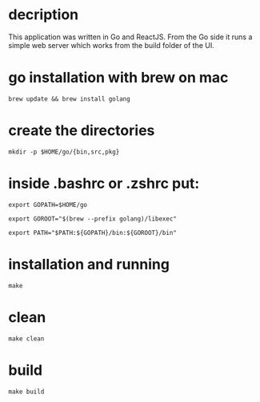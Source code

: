 # decription

This application was written in Go and ReactJS. From the Go side it runs a simple web server which works from the build folder of the UI.

# go installation with brew on mac

`brew update && brew install golang`

# create the directories

`mkdir -p $HOME/go/{bin,src,pkg}`

# inside .bashrc or .zshrc put:

`export GOPATH=$HOME/go`

`export GOROOT="$(brew --prefix golang)/libexec"`

`export PATH="$PATH:${GOPATH}/bin:${GOROOT}/bin"`

# installation and running

`make`

# clean

`make clean`

# build

`make build`
